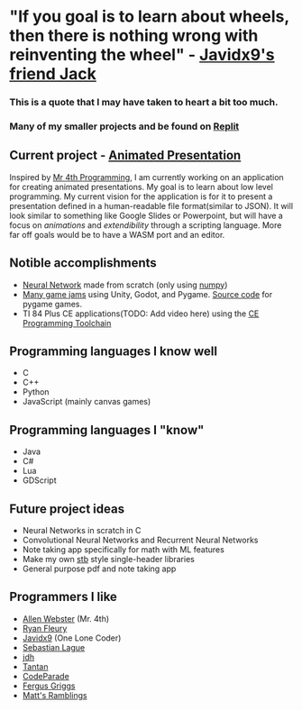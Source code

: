 # "If you goal is to learn about wheels, then there is nothing wrong with reinventing the wheel" - [Javidx9's friend Jack](https://youtu.be/HXSuNxpCzdM?t=155)
### This is a quote that I may have taken to heart a bit too much.

### Many of my smaller projects and be found on [Replit](https://replit.com/@Magicalbat?tab=repls)

## Current project - [Animated Presentation](https://github.com/Magicalbat/Animated-Presentation)
Inspired by [Mr 4th Programming](https://www.youtube.com/c/Mr4thProgramming/featured), I am currently working on an application for creating animated presentations. 
My goal is to learn about low level programming.
My current vision for the application is for it to present a presentation defined in a human-readable file format(similar to JSON).
It will look similar to something like Google Slides or Powerpoint, but will have a focus on *animations* and *extendibility* through a scripting language.
More far off goals would be to have a WASM port and an editor.

## Notible accomplishments
- [Neural Network](https://replit.com/@Magicalbat/Neural-Network#main.py) made from scratch (only using [numpy](https://numpy.org/))
- [Many game jams](https://magicalbat.itch.io/) using Unity, Godot, and Pygame. [Source code](https://github.com/Magicalbat/Pygame-Projects) for pygame games.
- TI 84 Plus CE applications(TODO: Add video here) using the [CE Programming Toolchain](https://github.com/CE-Programming/toolchain)

## Programming languages I know well
- C
- C++
- Python
- JavaScript (mainly canvas games)

## Programming languages I "know"
- Java
- C#
- Lua
- GDScript

## Future project ideas
- Neural Networks in scratch in C
- Convolutional Neural Networks and Recurrent Neural Networks
- Note taking app specifically for math with ML features
- Make my own [stb](https://github.com/nothings/stb) style single-header libraries
- General purpose pdf and note taking app

## Programmers I like
- [Allen Webster](https://mr4th.com/index.html) (Mr. 4th)
- [Ryan Fleury](https://www.rfleury.com/)
- [Javidx9](https://www.youtube.com/@javidx9) (One Lone Coder)
- [Sebastian Lague](https://www.youtube.com/@SebastianLague)
- [jdh](https://www.youtube.com/@jdh)
- [Tantan](https://www.youtube.com/@Tantandev)
- [CodeParade](https://www.youtube.com/@CodeParade)
- [Fergus Griggs](https://www.youtube.com/@fbob987)
- [Matt's Ramblings](https://www.youtube.com/@MattsRamblings)

<!---
Magicalbat/Magicalbat is a ✨ special ✨ repository because its `README.md` (this file) appears on your GitHub profile.
You can click the Preview link to take a look at your changes.
--->
